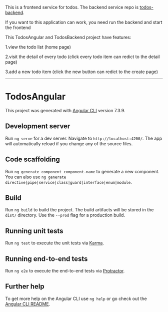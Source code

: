 This is a frontend service for todos. 
The backend service repo is [todos-backend](https://github.com/liaoxueqing/todos-backend).

If you want to this application can work, you need run the backend and start the frontend

This TodosAngular and TodosBackend project have features:

1.view the todo list (home page)

2.visit the detail of every todo (click every todo item can redict to the detail page)

3.add a new todo item (click the new button can redict to the create page)

------------------------------------------------------------------------------------------------------------
# TodosAngular

This project was generated with [Angular CLI](https://github.com/angular/angular-cli) version 7.3.9.

## Development server

Run `ng serve` for a dev server. Navigate to `http://localhost:4200/`. The app will automatically reload if you change any of the source files.

## Code scaffolding

Run `ng generate component component-name` to generate a new component. You can also use `ng generate directive|pipe|service|class|guard|interface|enum|module`.

## Build

Run `ng build` to build the project. The build artifacts will be stored in the `dist/` directory. Use the `--prod` flag for a production build.

## Running unit tests

Run `ng test` to execute the unit tests via [Karma](https://karma-runner.github.io).

## Running end-to-end tests

Run `ng e2e` to execute the end-to-end tests via [Protractor](http://www.protractortest.org/).

## Further help

To get more help on the Angular CLI use `ng help` or go check out the [Angular CLI README](https://github.com/angular/angular-cli/blob/master/README.md).
